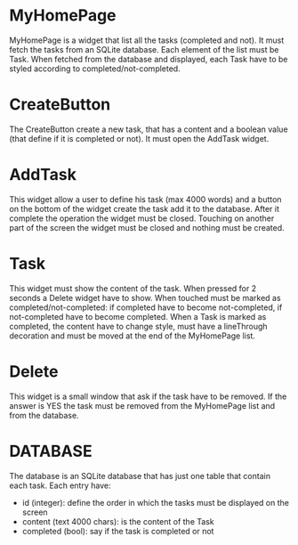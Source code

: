 # MyHomePage
MyHomePage is a widget that list all the tasks (completed and not). It must fetch the tasks from an
SQLite database. Each element of the list must be Task.
When fetched from the database and displayed, each Task have to be styled according to completed/not-completed.

# CreateButton
The CreateButton create a new task, that has a content and a boolean value (that define if it is completed
or not). It must open the AddTask widget.

# AddTask
This widget allow a user to define his task (max 4000 words) and a button on the bottom of the widget
create the task add it to the database. After it complete the operation the widget must be closed.
Touching on another part of the screen the widget must be closed and nothing must be created.

# Task
This widget must show the content of the task. When pressed for 2 seconds a Delete widget have to show.
When touched must be marked as completed/not-completed: if completed have to become not-completed, if
not-completed have to become completed. 
When a Task is marked as completed, the content have to change style, must have a lineThrough decoration
and must be moved at the end of the MyHomePage list.

# Delete
This widget is a small window that ask if the task have to be removed. If the answer is YES the task
must be removed from the MyHomePage list and from the database.

# DATABASE
The database is an SQLite database that has just one table that contain each task. Each entry have:
- id (integer): define the order in which the tasks must be displayed on the screen
- content (text 4000 chars): is the content of the Task
- completed (bool): say if the task is completed or not